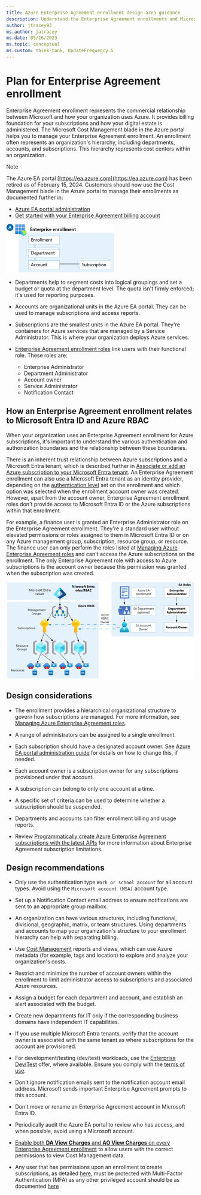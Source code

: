 ```yaml
---
title: Azure Enterprise Agreement enrollment design area guidance
description: Understand the Enterprise Agreement enrollments and Microsoft Entra tenants design area.
author: jtracey93
ms.author: jatracey
ms.date: 05/16/2023
ms.topic: conceptual
ms.custom: think-tank, UpdateFrequency.5
---
```


# Plan for Enterprise Agreement enrollment

Enterprise Agreement enrollment represents the commercial relationship between Microsoft and how your organization uses Azure. It provides billing foundation for your subscriptions and how your digital estate is administered. The Microsoft Cost Management blade in the Azure portal helps you to manage your Enterprise Agreement enrollment. An enrollment often represents an organization's hierarchy, including departments, accounts, and subscriptions. This hierarchy represents cost centers within an organization.

> [!NOTE]
> The Azure EA portal [https://ea.azure.com](https://ea.azure.com) has been retired as of February 15, 2024. Customers should now use the Cost Management blade in the Azure portal to manage their enrollments as documented further in:
>
> - [Azure EA portal administration](/azure/cost-management-billing/manage/ea-portal-administration)
> - [Get started with your Enterprise Agreement billing account](/azure/cost-management-billing/manage/ea-direct-portal-get-started)

![Diagram that shows Azure Enterprise Agreement hierarchies.](../../enterprise-scale/media/ea.png)

- Departments help to segment costs into logical groupings and set a budget or quota at the department level. The quota isn't firmly enforced; it's used for reporting purposes.

- Accounts are organizational units in the Azure EA portal. They can be used to manage subscriptions and access reports.

- Subscriptions are the smallest units in the Azure EA portal. They're containers for Azure services that are managed by a Service Administrator. This is where your organization deploys Azure services.

- [Enterprise Agreement enrollment roles](/azure/cost-management-billing/manage/understand-ea-roles#enterprise-user-roles) link users with their functional role. These roles are:

  - Enterprise Administrator
  - Department Administrator
  - Account owner
  - Service Administrator
  - Notification Contact

<a name='how-an-enterprise-agreement-enrollment-relates-to-azure-ad-and-azure-rbac'></a>

## How an Enterprise Agreement enrollment relates to Microsoft Entra ID and Azure RBAC

When your organization uses an Enterprise Agreement enrollment for Azure subscriptions, it's important to understand the various authentication and authorization boundaries and the relationship between these boundaries.

There is an inherent trust relationship between Azure subscriptions and a Microsoft Entra tenant, which is described further in [Associate or add an Azure subscription to your Microsoft Entra tenant](/azure/active-directory/fundamentals/active-directory-how-subscriptions-associated-directory). An Enterprise Agreement enrollment can also use a Microsoft Entra tenant as an identity provider, depending on the [authentication level](/azure/cost-management-billing/manage/ea-portal-troubleshoot#authentication-level-types) set on the enrollment and which option was selected when the enrollment account owner was created. However, apart from the account owner, Enterprise Agreement enrollment roles don't provide access to Microsoft Entra ID or the Azure subscriptions within that enrollment.

For example, a finance user is granted an Enterprise Administrator role on the Enterprise Agreement enrollment. They're a standard user without elevated permissions or roles assigned to them in Microsoft Entra ID or on any Azure management group, subscription, resource group, or resource. The finance user can only perform the roles listed at [Managing Azure Enterprise Agreement roles](/azure/cost-management-billing/manage/understand-ea-roles#enterprise-administrator) and can't access the Azure subscriptions on the enrollment. The only Enterprise Agreement role with access to Azure subscriptions is the account owner because this permission was granted when the subscription was created.

![Diagram that shows Azure Enterprise Agreement relationship with Microsoft Entra ID and RBAC.](../../enterprise-scale/media/ea-azure-relationship.png)

## Design considerations

- The enrollment provides a hierarchical organizational structure to govern how subscriptions are managed. For more information, see [Managing Azure Enterprise Agreement roles](/azure/cost-management-billing/manage/understand-ea-roles#azure-enterprise-portal-hierarchy).

- A range of administrators can be assigned to a single enrollment.

- Each subscription should have a designated account owner. See [Azure EA portal administration guide](/azure/cost-management-billing/manage/ea-portal-administration#change-azure-subscription-or-account-ownership) for details on how to change this, if needed.

- Each account owner is a subscription owner for any subscriptions provisioned under that account.

- A subscription can belong to only one account at a time.

- A specific set of criteria can be used to determine whether a subscription should be suspended.

- Departments and accounts can filter enrollment billing and usage reports.

- Review [Programmatically create Azure Enterprise Agreement subscriptions with the latest APIs](/azure/cost-management-billing/manage/programmatically-create-subscription-enterprise-agreement?tabs=rest#limitations-of-azure-enterprise-subscription-creation-api) for more information about Enterprise Agreement subscription limitations.

## Design recommendations

- Only use the authentication type `Work or school account` for all account types. Avoid using the `Microsoft account (MSA)` account type.

- Set up a Notification Contact email address to ensure notifications are sent to an appropriate group mailbox.

- An organization can have various structures, including functional, divisional, geographic, matrix, or team structures. Using departments and accounts to map your organization's structure to your enrollment hierarchy can help with separating billing.

- Use [Cost Management](/azure/cost-management-billing/cost-management-billing-overview) reports and views, which can use Azure metadata (for example, tags and location) to explore and analyze your organization's costs.

- Restrict and minimize the number of account owners within the enrollment to limit administrator access to subscriptions and associated Azure resources.

- Assign a budget for each department and account, and establish an alert associated with the budget.

- Create new departments for IT only if the corresponding business domains have independent IT capabilities.

- If you use multiple Microsoft Entra tenants, verify that the account owner is associated with the same tenant as where subscriptions for the account are provisioned.

- For development/testing (dev/test) workloads, use the [Enterprise Dev/Test](/azure/cost-management-billing/manage/ea-portal-administration#enterprise-devtest-offer) offer, where available. Ensure you comply with the [terms of use](https://azure.microsoft.com/offers/ms-azr-0148p/).

- Don't ignore notification emails sent to the notification account email address. Microsoft sends important Enterprise Agreement prompts to this account.

- Don't move or rename an Enterprise Agreement account in Microsoft Entra ID.

- Periodically audit the Azure EA portal to review who has access, and when possible, avoid using a Microsoft account.

- [Enable both **DA View Charges** and **AO View Charges** on every Enterprise Agreement enrollment](/azure/cost-management-billing/costs/assign-access-acm-data#enable-access-to-costs-in-the-azure-portal) to allow users with the correct permissions to view Cost Management data.

- Any user that has permissions upon an enrollment to create subscriptions, as detailed [here](/azure/cost-management-billing/manage/understand-ea-roles#enterprise-user-roles), must be protected with Multi-Factor Authentication (MFA) as any other privileged account should be as documented [here](/azure/active-directory/roles/security-planning?bc=%2Fazure%2Fcloud-adoption-framework%2F_bread%2Ftoc.json&toc=%2Fazure%2Fcloud-adoption-framework%2Ftoc.json)
